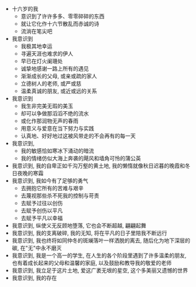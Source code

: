 - 十六岁的我
	- 意识到了许许多多、零零碎碎的东西
	- 就让它化作十六节散乱而赤诚的诗
	- 流淌在笔尖吧
- 我意识到
	- 我极其地幸运
	- 寻遍天涯也难求的伊人
	- 早已在灯火阑珊处
	- 诚挚地感谢一路上所有的遇见
	- 渐渐成长的父母, 或亲或疏的家人
	- 立德树人的老师, 或严或慈
	- 温柔真诚的朋友, 或近或远的关系
- 我意识到
	- 我生非完美无瑕的美玉
	- 却可以争做那滔滔不绝的流水
	- 或化作那润物无声的春雨
	- 用意义与爱意在当下努力与实践
	- 认真地、好好地过这被风带走的不会再有的每一天
- 我意识到,
	- 我的敏感恰如寒冰下涌动的暗流
	- 我的情绪仿似大海上奔袭的飓风和墙角可怜的蒲公英
- 我意识到, 我的自卑正如千沟万壑的黄土地, 我的懒惰就像秋日迟暮的晚霞和冬日夜晚的寒霜
- 我意识到, 我如今有了足够的勇气
	- 去拥抱它所有的苦难与艰辛
	- 去蔑视那些杀不死我的控制与苛责
	- 去赋予过往以创伤
	- 去赋予创伤以平凡
	- 去赋予平凡以幸福
- 我意识到, 纵使义无反顾地堕落, 它也会不断超越, 翩翩起舞
- 我意识到, 我的支离破碎, 我的无知, 将在平凡的日子里陪我不断远行
- 我意识到, 我也终将如同仲冬的斑斓落叶一样洒脱的离去, 随后化为地下深层的碳, 在"无"中永不磨灭
- 我意识到, 我是一个高一的学生, 在人生的各个阶段里遇到了许多温柔的朋友, 也有着成长起来的父母和温馨的家庭, 以及鼓励和教导我的敬爱的老师
- 我意识到, 我立足于这片土地, 爱这广袤无垠的星空, 这个多美丽又遗憾的世界
- 我意识到, 我的存在